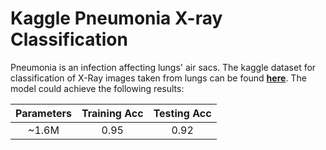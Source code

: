 # Kaggle Pneumonia X-ray Classification

Pneumonia is an infection affecting lungs' air sacs. The kaggle dataset for classification of X-Ray images taken from lungs can be found [**here**](https://www.kaggle.com/paultimothymooney/chest-xray-pneumonia). The model could achieve the following results:

|Parameters|Training Acc|Testing Acc|
|:--------:|:--------:|:--------:|
|~1.6M|0.95|0.92|
